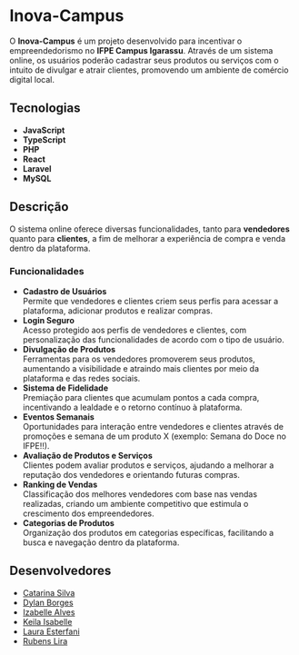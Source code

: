 # Inova-Campus

O **Inova-Campus** é um projeto desenvolvido para incentivar o empreendedorismo no **IFPE Campus Igarassu**. Através de um sistema online, os usuários poderão cadastrar seus produtos ou serviços com o intuito de divulgar e atrair clientes, promovendo um ambiente de comércio digital local.

## Tecnologias

- **JavaScript**
- **TypeScript**
- **PHP**
- **React**
- **Laravel**
- **MySQL**

## Descrição

O sistema online oferece diversas funcionalidades, tanto para **vendedores** quanto para **clientes**, a fim de melhorar a experiência de compra e venda dentro da plataforma.

### Funcionalidades

- **Cadastro de Usuários**  
  Permite que vendedores e clientes criem seus perfis para acessar a plataforma, adicionar produtos e realizar compras.
- **Login Seguro**  
  Acesso protegido aos perfis de vendedores e clientes, com personalização das funcionalidades de acordo com o tipo de usuário.
- **Divulgação de Produtos**  
  Ferramentas para os vendedores promoverem seus produtos, aumentando a visibilidade e atraindo mais clientes por meio da plataforma e das redes sociais.
- **Sistema de Fidelidade**  
  Premiação para clientes que acumulam pontos a cada compra, incentivando a lealdade e o retorno contínuo à plataforma.
- **Eventos Semanais**  
  Oportunidades para interação entre vendedores e clientes através de promoções e semana de um produto X (exemplo: Semana do Doce no IFPE!!).
- **Avaliação de Produtos e Serviços**  
  Clientes podem avaliar produtos e serviços, ajudando a melhorar a reputação dos vendedores e orientando futuras compras.
- **Ranking de Vendas**  
  Classificação dos melhores vendedores com base nas vendas realizadas, criando um ambiente competitivo que estimula o crescimento dos empreendedores.
- **Categorias de Produtos**  
  Organização dos produtos em categorias específicas, facilitando a busca e navegação dentro da plataforma.
  
## Desenvolvedores

- [Catarina Silva](mailto:catarinasouzasilvao@gmail.com)
- [Dylan Borges](mailto:dylanborges06@gmail.com)
- [Izabelle Alves](mailto:izabelle.alvesbl@gmail.com)
- [Keila Isabelle](mailto:keiila_isabelle@outlook.com)
- [Laura Esterfani](mailto:lauraestefa4@gmail.com)
- [Rubens Lira](mailto:rubenslira371@gmail.com)

